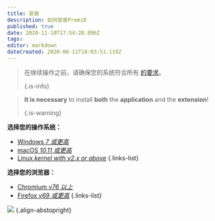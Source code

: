```yaml
---
title: 安装
description: 如何安装PremiD
published: true
date: 2020-11-10T17:54:28.896Z
tags:
editor: markdown
dateCreated: 2020-06-11T18:03:51.119Z
---
```


> 在继续操作之前，请确保您的系统符合所有 [的要求](/install/requirements)。 
> 
> {.is-info}

> **It is necessary** to install **both** the **application** and the **extension**! 
> 
> {.is-warning}

**选择您的操作系统：**
- [Windows *7 或更高*](/install/windows)
- [macOS *10.11 或更高*](/install/macos)
- [Linux *kernel with v2.x or above*](/install/linux)
{.links-list}

**选择您的浏览器：**
- [Chromium *v76 以上*](/install/chromium)
- [Firefox *v69 或更高*](/install/firefox)
{.links-list}

![](https://a.icons8.com/ajlQdsfa/FZhYWV/svg.svg) {.align-abstopright}